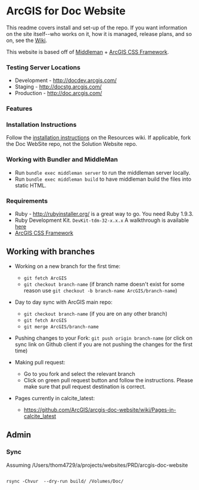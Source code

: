 # ArcGIS for Doc Website

This readme covers install and set-up of the repo. If you want information on the site itself--who works on it, how it is managed, release plans, and so on, see the [Wiki](https://github.com/ArcGIS/arcgis-doc-website/wiki).

This website is based off of [Middleman](http://middlemanapp.com/) + [ArcGIS CSS Framework](http://https://github.com/ArcGIS/arcgis-for-developers-css).

### Testing Server Locations
 * Development - http://docdev.arcgis.com/
 * Staging - http://docstg.arcgis.com/
 * Production - http://doc.arcgis.com/

### Features

### Installation Instructions

Follow the [installation instructions](https://github.com/ArcGIS/resources-doc-web-mgmt-team/wiki/Get-started-with-our-GitHub-repositories) on the Resources wiki. If applicable, fork the Doc WebSite repo, not the Solution Website repo.


### Working with Bundler and MiddleMan
 * Run `bundle exec middleman server` to run the middleman server locally.
 * Run `bundle exec middleman build` to have middleman build the files into static HTML.

### Requirements
 * Ruby - http://rubyinstaller.org/ is a great way to go. You need Ruby 1.9.3.
 * Ruby Development Kit. `DevKit-tdm-32-x.x.x` A walkthrough is available [here](https://github.com/oneclick/rubyinstaller/wiki/development-kit)
 * [ArcGIS CSS Framework](https://github.com/ArcGIS/arcgis-for-developers-css)

## Working with branches
* Working on a new branch for the first time:
	* `git fetch ArcGIS`
	* `git checkout branch-name`  (if branch name doesn't exist for some reason use `git checkout -b branch-name ArcGIS/branch-name`)


* Day to day sync with ArcGIS main repo:
	* `git checkout branch-name` (if you are on any other branch)
	* `git fetch ArcGIS`
	* `git merge ArcGIS/branch-name`


* Pushing changes to your Fork:
`git push origin branch-name` (or click on sync link on Github client if you are not pushing the changes for the first
time)

* Making pull request:
	* Go to you fork and select the relevant branch
	* Click on green pull request button and follow the instructions. Please make sure that pull request destination is
correct.

* Pages currently in calcite_latest:
  * https://github.com/ArcGIS/arcgis-doc-website/wiki/Pages-in-calcite_latest


## Admin

### Sync

Assuming /Users/thom4729/a/projects/websites/PRD/arcgis-doc-website

```

rsync -Chvur  --dry-run build/ /Volumes/Doc/


```
